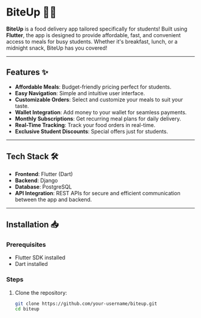 # BiteUp 🍔📱  
**BiteUp** is a food delivery app tailored specifically for students! Built using **Flutter**, the app is designed to provide affordable, fast, and convenient access to meals for busy students. Whether it's breakfast, lunch, or a midnight snack, BiteUp has you covered!  

---

## Features ✨  

- **Affordable Meals**: Budget-friendly pricing perfect for students.  
- **Easy Navigation**: Simple and intuitive user interface.  
- **Customizable Orders**: Select and customize your meals to suit your taste.  
- **Wallet Integration**: Add money to your wallet for seamless payments.  
- **Monthly Subscriptions**: Get recurring meal plans for daily delivery.  
- **Real-Time Tracking**: Track your food orders in real-time.  
- **Exclusive Student Discounts**: Special offers just for students.  

---

## Tech Stack 🛠️  

- **Frontend**: Flutter (Dart)  
- **Backend**: Django  
- **Database**: PostgreSQL  
- **API Integration**: REST APIs for secure and efficient communication between the app and backend.  

---

## Installation 📥  

### Prerequisites  
- Flutter SDK installed  
- Dart installed  

### Steps  
1. Clone the repository:  
   ```bash
   git clone https://github.com/your-username/biteup.git
   cd biteup
